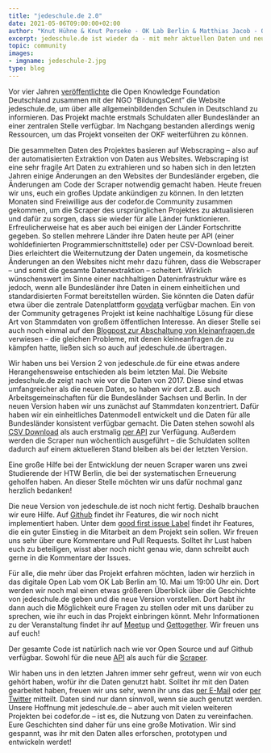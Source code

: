 ```yaml
---
title: "jedeschule.de 2.0"
date: 2021-05-06T09:00:00+02:00
author: "Knut Hühne & Knut Perseke - OK Lab Berlin & Matthias Jacob - OK Lab Potsdam"
excerpt: jedeschule.de ist wieder da - mit mehr aktuellen Daten und neuer API
topic: community
images:
- imgname: jedeschule-2.jpg
type: blog
---
```


Vor vier Jahren [veröffentlichte](https://okfn.de/blog/2017/03/jedeschule-launch/) die Open
Knowledge Foundation Deutschland zusammen mit der NGO “BildungsCent” die Website jedeschule.de, um
über alle allgemeinbildenden Schulen in Deutschland zu informieren. Das Projekt machte erstmals
Schuldaten aller Bundesländer an einer zentralen Stelle verfügbar. Im Nachgang bestanden allerdings
wenig Ressourcen, um das Projekt vonseiten der OKF weiterführen zu können.

Die gesammelten Daten des Projektes basieren auf Webscraping – also auf der automatisierten
Extraktion von Daten aus Websites. Webscraping ist eine sehr fragile Art Daten zu extrahieren und so
haben sich in den letzten Jahren einige Änderungen an den Websites der Bundesländer ergeben, die
Änderungen am Code der Scraper notwendig gemacht haben.  Heute freuen wir uns, euch ein großes
Update ankündigen zu können. In den letzten Monaten sind Freiwillige aus der codefor.de Community
zusammen gekommen, um die Scraper des ursprünglichen Projektes zu aktualisieren und dafür zu sorgen,
dass sie wieder für alle Länder funktionieren. Erfreulicherweise hat es aber auch bei einigen der
Länder Fortschritte gegeben. So stellen mehrere Länder ihre Daten heute per API (einer
wohldefinierten Programmierschnittstelle) oder per CSV-Download bereit. Dies erleichtert die
Weiternutzung der Daten ungemein, da kosmetische Änderungen an den Websites nicht mehr dazu führen,
dass die Webscraper – und somit die gesamte Datenextraktion – scheitert. Wirklich wünschenswert
im Sinne einer nachhaltigen Dateninfrastruktur wäre es jedoch, wenn alle Bundesländer ihre Daten
in einem einheitlichen und standardisierten Format bereitstellen würden. Sie könnten die Daten
dafür etwa über die zentrale Datenplattform [govdata](https://www.govdata.de) verfügbar machen. Ein 
von der Community getragenes Projekt ist keine nachhaltige Lösung für diese Art von Stammdaten
von großem öffentlichen Interesse. An dieser Stelle sei auch noch einmal auf den [Blogpost zur
Abschaltung von kleinanfragen.de](https://okfn.de/blog/2021/01/zur-abschaltung-von-kleine-anfragen/)
verwiesen – die gleichen Probleme, mit denen kleineanfragen.de zu kämpfen hatte, ließen sich so auch
auf jedeschule.de übertragen.

Wir haben uns bei Version 2 von jedeschule.de für eine etwas andere Herangehensweise entschieden als
beim letzten Mal. Die Website jedeschule.de zeigt nach wie vor die Daten von 2017. Diese sind etwas
umfangreicher als die neuen Daten, so haben wir dort z.B. auch Arbeitsgemeinschaften für die
Bundesländer Sachsen und Berlin. In der neuen Version haben wir uns zunächst auf Stammdaten
konzentriert. Dafür haben wir ein einheitliches Datenmodell entwickelt und die Daten für alle
Bundesländer konsistent verfügbar gemacht. Die Daten stehen sowohl als [CSV
Download](https://jedeschule.codefor.de/csv-data/) als auch erstmalig [per
API](https://jedeschule.codefor.de/docs) zur Verfügung. Außerdem werden die Scraper nun wöchentlich
ausgeführt – die Schuldaten sollten dadurch auf einem aktuelleren Stand bleiben als bei der letzten
Version.

Eine große Hilfe bei der Entwicklung der neuen Scraper waren uns zwei Studierende der HTW Berlin,
die bei der systematischen Erneuerung geholfen haben. An dieser Stelle möchten wir uns dafür nochmal
ganz herzlich bedanken!

Die neue Version von jedeschule.de ist noch nicht fertig. Deshalb brauchen wir eure Hilfe. Auf
[Github](https://github.com/Datenschule/jedeschule-scraper/issues) findet ihr Features, die wir noch
nicht implementiert haben. Unter dem [good first issue
Label](https://github.com/Datenschule/jedeschule-scraper/issues?q=is%3Aissue+is%3Aopen+label%3A%22good+first+issue%22)
findet ihr Features, die ein guter Einstieg in die Mitarbeit an dem Projekt sein sollen. Wir freuen
uns sehr über eure Kommentare und Pull Requests. Solltet ihr Lust haben euch zu beteiligen, wisst
aber noch nicht genau wie, dann schreibt auch gerne in die Kommentare der Issues.

Für alle, die mehr über das Projekt erfahren möchten, laden wir herzlich in das digitale Open Lab
vom OK Lab Berlin am 10. Mai um 19:00 Uhr ein. Dort werden wir noch mal einen etwas größeren
Überblick über die Geschichte von jedeschule.de geben und die neue Version vorstellen. Dort habt ihr
dann auch die Möglichkeit eure Fragen zu stellen oder mit uns darüber zu sprechen, wie ihr euch in
das Projekt einbringen könnt. Mehr Informationen zu der Veranstaltung findet ihr auf
[Meetup](https://www.meetup.com/OK-Lab-Berlin/events/zfccfsycchbnb/) und
[Gettogether](https://gettogether.community/events/10797/jedeschule-20-making-all-of-germanys-schools-accessible-once-again/).
Wir freuen uns auf euch!

Der gesamte Code ist natürlich nach wie vor Open Source und auf Github verfügbar. Sowohl für die
neue [API](https://github.com/codeforberlin/jedeschule-api) als auch für die
[Scraper](https://github.com/Datenschule/jedeschule-scraper).

Wir haben uns in den letzten Jahren immer sehr gefreut, wenn wir von euch gehört haben, wofür ihr
die Daten genutzt habt. Solltet ihr mit den Daten gearbeitet haben, freuen wir uns sehr, wenn ihr
uns das [per E-Mail](mailto:info@jedeschule.de) oder [per Twitter](https://twitter.com/codeforbe)
mitteilt. Daten sind nur dann sinnvoll, wenn sie auch genutzt werden. Unsere Hoffnung mit
jedeschule.de – aber auch mit vielen weiteren Projekten bei codefor.de – ist es, die Nutzung von
Daten zu vereinfachen. Eure Geschichten sind daher für uns eine große Motivation. Wir sind gespannt,
was ihr mit den Daten alles erforschen, prototypen und entwickeln werdet!


